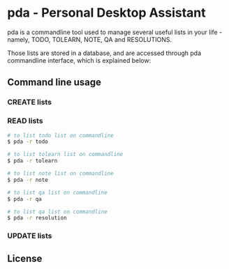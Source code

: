 pda - Personal Desktop Assistant
================================

pda is a commandline tool used to manage several useful lists in your life - namely, TODO, TOLEARN, NOTE, QA and RESOLUTIONS.

Those lists are stored in a database, and are accessed through pda commandline interface, which is explained below:

## Command line usage

### CREATE lists 

### READ lists

```bash
# to list todo list on commandline 
$ pda -r todo

# to list tolearn list on commandline 
$ pda -r tolearn

# to list note list on commandline 
$ pda -r note

# to list qa list on commandline 
$ pda -r qa

# to list qa list on commandline 
$ pda -r resolution
```

### UPDATE lists

## License
